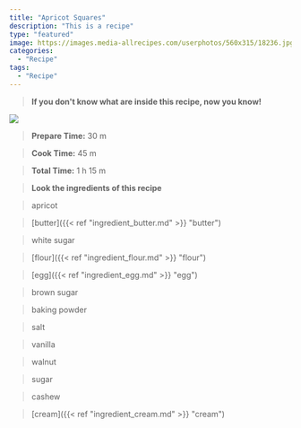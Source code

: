 ```yaml
---
title: "Apricot Squares"
description: "This is a recipe"
type: "featured"
image: https://images.media-allrecipes.com/userphotos/560x315/18236.jpg
categories: 
  - "Recipe"
tags: 
  - "Recipe"
---
```



>**If you don't know what are inside this recipe, now you know!**

![](../images/Recipes-Banner.jpg)
> **Prepare Time:** 30 m


> **Cook Time:** 45 m


> **Total Time:** 1 h 15 m

> **Look the ingredients of this recipe**

> apricot

> [butter]({{< ref "ingredient_butter.md" >}} "butter")

> white sugar

> [flour]({{< ref "ingredient_flour.md" >}} "flour")

> [egg]({{< ref "ingredient_egg.md" >}} "egg")

> brown sugar

> baking powder

> salt

> vanilla

> walnut

> sugar

> cashew

> [cream]({{< ref "ingredient_cream.md" >}} "cream")

